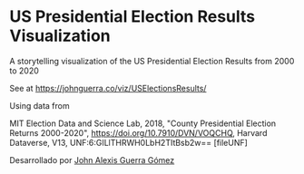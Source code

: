 US Presidential Election Results Visualization
==============================================
A storytelling visualization of the US Presidential Election Results from 2000 to 2020

See at https://johnguerra.co/viz/USElectionsResults/

Using data from 

MIT Election Data and Science Lab, 2018, "County Presidential Election Returns 2000-2020", https://doi.org/10.7910/DVN/VOQCHQ, Harvard Dataverse, V13, UNF:6:GILlTHRWH0LbH2TItBsb2w== [fileUNF]


<p>
Desarrollado por <a href="http://johnguerra.co">John Alexis Guerra Gómez</a>
</p>